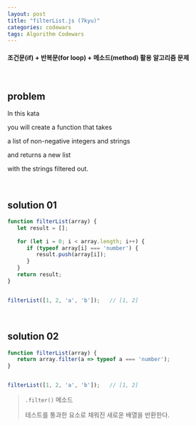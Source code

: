 ```yaml
---
layout: post
title: "filterList.js (7kyu)"
categories: codewars
tags: Algorithm Codewars
---
```


#### 조건문(if) + 반복문(for loop) + 메소드(method) 활용 알고리즘 문제

<br>

## problem

In this kata

you will create a function that takes

a list of non-negative integers and strings

and returns a new list

with the strings filtered out.

<br>

## solution 01

```javascript
function filterList(array) {
   let result = [];
   
   for (let i = 0; i < array.length; i++) {
      if (typeof array[i] === 'number') {
         result.push(array[i]);
      }
   }
   return result;
}


filterList([1, 2, 'a', 'b']);	// [1, 2]
```

<br>

## solution 02

```javascript
function filterList(array) {
   return array.filter(a => typeof a === 'number');
}


filterList([1, 2, 'a', 'b']);	// [1, 2]
```

> `.filter()` 메소드
>
> 테스트를 통과한 요소로 채워진 새로운 배열을 반환한다.

<br>